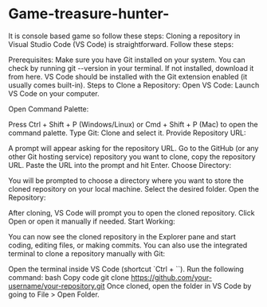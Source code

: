 # Game-treasure-hunter- 
It is console based game so follow these steps:
Cloning a repository in Visual Studio Code (VS Code) is straightforward. Follow these steps:

Prerequisites:
Make sure you have Git installed on your system. You can check by running git --version in your terminal. If not installed, download it from here.
VS Code should be installed with the Git extension enabled (it usually comes built-in).
Steps to Clone a Repository:
Open VS Code: Launch VS Code on your computer.

Open Command Palette:

Press Ctrl + Shift + P (Windows/Linux) or Cmd + Shift + P (Mac) to open the command palette.
Type Git: Clone and select it.
Provide Repository URL:

A prompt will appear asking for the repository URL.
Go to the GitHub (or any other Git hosting service) repository you want to clone, copy the repository URL.
Paste the URL into the prompt and hit Enter.
Choose Directory:

You will be prompted to choose a directory where you want to store the cloned repository on your local machine.
Select the desired folder.
Open the Repository:

After cloning, VS Code will prompt you to open the cloned repository.
Click Open or open it manually if needed.
Start Working:

You can now see the cloned repository in the Explorer pane and start coding, editing files, or making commits.
You can also use the integrated terminal to clone a repository manually with Git:

Open the terminal inside VS Code (shortcut `Ctrl + ``).
Run the following command:
bash
Copy code
git clone https://github.com/your-username/your-repository.git
Once cloned, open the folder in VS Code by going to File > Open Folder.



